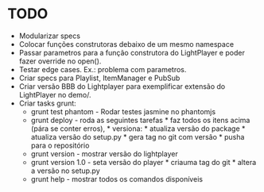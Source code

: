 
# TODO

* Modularizar specs
* Colocar funções construtoras debaixo de um mesmo namespace
* Passar parametros para a função construtora do LightPlayer
  e poder fazer override no open().
* Testar edge cases. Ex.: problema com parametros.
* Criar specs para Playlist, ItemManager e PubSub
* Criar versão BBB do Lightplayer para exemplificar extensão
  do LightPlayer no demo/.
* Criar tasks grunt:
    * grunt test phantom   - Rodar testes jasmine no phantomjs
    * grunt deploy         - roda as seguintes tarefas
                                * faz todos os itens acima (pára se conter erros),
                                * versiona:
                                    * atualiza versão do package
                                    * atualiza versão do setup.py
                                    * gera tag no git com versão
                                * pusha para o repositório
    * grunt version        - mostrar versão do lightplayer
    * grunt version 1.0    - seta versão do player
                                * criauma tag do git
                                * altera a versão no setup.py
    * grunt help           - mostrar todos os comandos disponíveis
